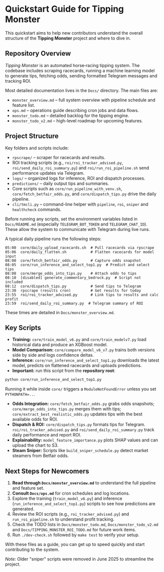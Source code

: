 # Quickstart Guide for Tipping Monster

This quickstart aims to help new contributors understand the overall structure of the **Tipping Monster** project and where to dive in.

## Repository Overview

*Tipping Monster* is an automated horse‑racing tipping system. The codebase includes scraping racecards, running a machine learning model to generate tips, fetching odds, sending formatted Telegram messages and tracking ROI.

Most detailed documentation lives in the `Docs/` directory. The main files are:

- `monster_overview.md` – full system overview with pipeline schedule and feature list.
- `ops.md` – operations guide describing cron jobs and data flows.
- `monster_todo.md` – detailed backlog for the tipping engine.
- `monster_todo_v2.md` – high-level roadmap for upcoming features.

## Project Structure

Key folders and scripts include:

- `rpscrape/` – scraper for racecards and results.
- ROI tracking scripts (e.g., `roi/roi_tracker_advised.py`, `roi/send_daily_roi_summary.py`) and `roi/run_roi_pipeline.sh` send performance updates via Telegram.
- `logs/` – organized logs for inference, ROI and dispatch processes.
- `predictions/` – daily output tips and summaries.
- Core scripts such as `core/run_pipeline_with_venv.sh`, `core/fetch_betfair_odds.py`, and `core/dispatch_tips.py` drive the daily pipeline.
- `cli/tmcli.py` – command-line helper with `pipeline`, `roi`, `sniper` and `healthcheck` commands.

Before running any scripts, set the environment variables listed in `Docs/README.md` (especially `TELEGRAM_BOT_TOKEN` and `TELEGRAM_CHAT_ID`). These allow the system to communicate with Telegram during live runs.

A typical daily pipeline runs the following steps:

```
05:00  core/daily_upload_racecards.sh  # Pull racecards via rpscrape
05:06  core/daily_flatten.sh           # Flatten racecards for model input
08:00  core/fetch_betfair_odds.py      # Capture odds snapshot
08:05  core/run_inference_and_select_top1.py  # Predict and select tips
08:08  core/merge_odds_into_tips.py    # Attach odds to tips
08:10  [disabled] generate_commentary_bedrock.py  # Script not included
08:12  core/dispatch_tips.py           # Send tips to Telegram
23:30  rpscrape (results cron)         # Get results for today
23:55  roi/roi_tracker_advised.py      # Link tips to results and calc profit
23:59  roi/send_daily_roi_summary.py  # Telegram summary of ROI
```
These times are detailed in `Docs/monster_overview.md`.

## Key Scripts

- **Training:** `core/train_model_v6.py` and `core/train_modelv7.py` load historical data and produce an XGBoost model.
- **Model Comparison:** `core/compare_model_v6_v7.py` trains both versions side by side and logs confidence deltas.
- **Inference:** `core/run_inference_and_select_top1.py` downloads the latest model, predicts on flattened racecards and uploads predictions.
- **Important:** run this script from the **repository root**:

```bash
python core/run_inference_and_select_top1.py
```
Running it while inside `core/` triggers a `ModuleNotFoundError` unless you set `PYTHONPATH=..`.
- **Odds Integration:** `core/fetch_betfair_odds.py` grabs odds snapshots; `core/merge_odds_into_tips.py` merges them with tips; `core/extract_best_realistic_odds.py` updates tips with the best available odds for ROI.
- **Dispatch & ROI:** `core/dispatch_tips.py` formats tips for Telegram. `roi/roi_tracker_advised.py` and `roi/send_daily_roi_summary.py` track daily performance and report ROI.
- **Explainability:** `model_feature_importance.py` plots SHAP values and can upload the chart to S3.
- **Steam Sniper:** Scripts like `build_sniper_schedule.py` detect market steamers from Betfair odds.

## Next Steps for Newcomers

1. **Read through `Docs/monster_overview.md`** to understand the full pipeline and feature set.
2. **Consult `Docs/ops.md`** for cron schedules and log locations.
3. Explore the training (`train_model_v6.py`) and inference (`run_inference_and_select_top1.py`) scripts to see how predictions are generated.
4. Review the ROI scripts (e.g., `roi_tracker_advised.py`) and `run_roi_pipeline.sh` to understand profit tracking.
5. Check the TODO lists in `Docs/monster_todo.md`, `Docs/monster_todo_v2.md` and `Docs/TIPPING_MONSTER_ROI_TODO.md` for future work items.
6. Run `./dev-check.sh` followed by `make test` to verify your setup.

With these files as a guide, you can get up to speed quickly and start contributing to the system.

*Note:* Older "sniper" scripts were removed in June 2025 to streamline the project.
